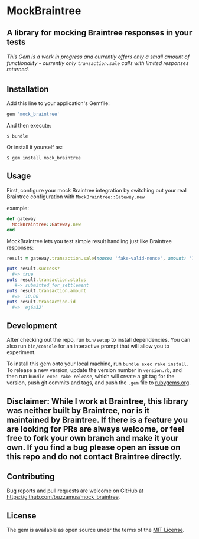 # MockBraintree

## A library for mocking Braintree responses in your tests

###### This Gem is a work in progress and currently offers only a small amount of functionality - currently only `transaction.sale` calls with limited responses returned.

## Installation

Add this line to your application's Gemfile:

```ruby
gem 'mock_braintree'
```

And then execute:

    $ bundle

Or install it yourself as:

    $ gem install mock_braintree

## Usage

First, configure your mock Braintree integration by switching out your real Braintree configuration with `MockBraintree::Gateway.new`

example:

```ruby
def gateway
  MockBraintree::Gateway.new
end
```

MockBraintree lets you test simple result handling just like Braintree responses:

```ruby
result = gateway.transaction.sale(nonce: 'fake-valid-nonce', amount: '10.00', options: { submit_for_settlement: true })

puts result.success?
  #=> true
puts result.transaction.status
   #=> submitted_for_settlement
puts result.transaction.amount
  #=> '10.00'
puts result.transaction.id
  #=> 'ej6a32'
```

## Development

After checking out the repo, run `bin/setup` to install dependencies. You can also run `bin/console` for an interactive prompt that will allow you to experiment.

To install this gem onto your local machine, run `bundle exec rake install`. To release a new version, update the version number in `version.rb`, and then run `bundle exec rake release`, which will create a git tag for the version, push git commits and tags, and push the `.gem` file to [rubygems.org](https://rubygems.org).

## Disclaimer: While I work at Braintree, this library was neither built by Braintree, nor is it maintained by Braintree. If there is a feature you are looking for PRs are always welcome, or feel free to fork your own branch and make it your own. If you find a bug please open an issue on this repo and do not contact Braintree directly.

## Contributing

Bug reports and pull requests are welcome on GitHub at https://github.com/buzzamus/mock_braintree.

## License

The gem is available as open source under the terms of the [MIT License](https://opensource.org/licenses/MIT).
